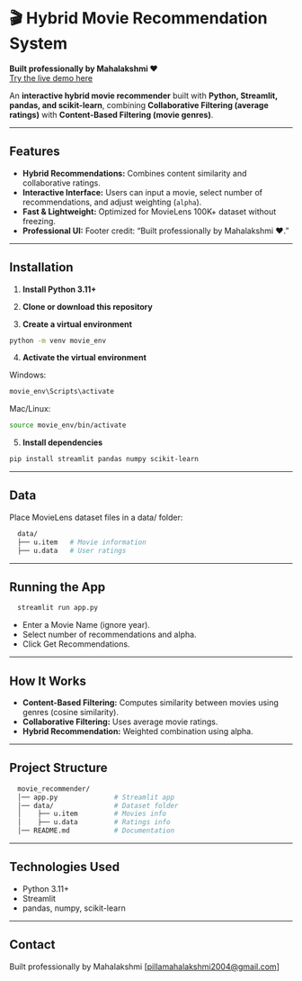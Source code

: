 # 🎬 Hybrid Movie Recommendation System

**Built professionally by Mahalakshmi ❤️**  
[Try the live demo here](https://hybridmovierecommendationsystem-s3syq25zeyzgbpunhdthbx.streamlit.app/)  

An **interactive hybrid movie recommender** built with **Python, Streamlit, pandas, and scikit-learn**, combining **Collaborative Filtering (average ratings)** with **Content-Based Filtering (movie genres)**.

---

## Features

- **Hybrid Recommendations:** Combines content similarity and collaborative ratings.
- **Interactive Interface:** Users can input a movie, select number of recommendations, and adjust weighting (`alpha`).
- **Fast & Lightweight:** Optimized for MovieLens 100K+ dataset without freezing.
- **Professional UI:** Footer credit: “Built professionally by Mahalakshmi ❤️.”

---

## Installation

1. **Install Python 3.11+**  

2. **Clone or download this repository**  

3. **Create a virtual environment**  

```bash
python -m venv movie_env
```

4. **Activate the virtual environment**

  Windows: 
  ```bash
  movie_env\Scripts\activate
  ```
  
  Mac/Linux: 
  ```bash
  source movie_env/bin/activate
  ```

5. **Install dependencies**
```bash
pip install streamlit pandas numpy scikit-learn
```
---

## Data
Place MovieLens dataset files in a data/ folder:
```bash
  data/
  ├── u.item   # Movie information
  ├── u.data   # User ratings
```

---

## Running the App
```bash
  streamlit run app.py
```

- Enter a Movie Name (ignore year).
- Select number of recommendations and alpha.
- Click Get Recommendations.

---

## How It Works

- **Content-Based Filtering:** Computes similarity between movies using genres (cosine similarity).
- **Collaborative Filtering:** Uses average movie ratings.
- **Hybrid Recommendation:** Weighted combination using alpha.

---

## Project Structure
```bash
  movie_recommender/
  │── app.py              # Streamlit app
  │── data/               # Dataset folder
  │    ├── u.item         # Movies info
  │    ├── u.data         # Ratings info
  │── README.md           # Documentation
```

---

## Technologies Used
- Python 3.11+
- Streamlit
- pandas, numpy, scikit-learn

---

## Contact
Built professionally by Mahalakshmi
[pillamahalakshmi2004@gmail.com]
